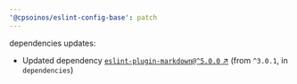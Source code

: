 ```yaml
---
'@cpsoinos/eslint-config-base': patch
---
```

dependencies updates:
  - Updated dependency [`eslint-plugin-markdown@^5.0.0` ↗︎](https://www.npmjs.com/package/eslint-plugin-markdown/v/5.0.0) (from `^3.0.1`, in `dependencies`)

